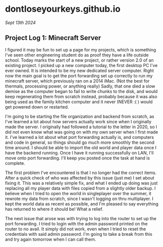 # dontloseyourkeys.github.io


*Sept 13th 2024*
## Project Log 1: Minecraft Server

I figured it may be fun to set up a page for my projects, which is something I've seen other engineering student do as proof they have a life outside school. Today marks the start of a new project, or rather version 2.0 of an existing project. I picked up a new computer today, the first desktop PC I've ever owned. It is intended to be my new dedicated server computer. Right now the main goal is to get the port forwarding set up correctly to run my minecraft server, which previously ran on a 2014 iMac. (Not the best for thermals, processing power, or anything really) Sadly, that one died a slow demise as the computer began to fail to write chunks to the disk, and would keep regenerating them from scratch instead, probably because it was also being used as the family kitchen computer and it never (NEVER :( ) would get powered down or restarted. 

I'm going to be starting the file organization and backend from scratch, as I've learned a lot about how servers actually work since when I originally made the server. I originally had followed a tutorial to the letter in 2020, so I did not even know what was going on with my own server when I first made it. I've learned a lot about what port forwarding actually is, and computers and code in general, so things should go much more smoothly the second time around. I should be able to import the old world and player data once I have the backend running. Once I have it running successfully on LAN, I'll move onto port forwarding. I'll keep you posted once the task at hand is complete.

The first problem I've encountered is that I no longer had the correct items. After a quick check of who was affected by this issue (just me) I set about fixing it. This was a relatively simple fix, and what I ended up doing was just replacing all my player data with files copied from a slightly older backup. I believe when I tried to open the world in singleplayer over the summer, it rewrote my data from scratch, since I wasn't logging on thru multiplayer. I kept the world data as recent as possible, and I'm pleased to say everything has returned to where it should be! What a relief. 

The next issue that arose was with trying to log into the router to set up the port forwarding. I tried to login with the admin password printed on the router to no avail. It simply did not work, even when I tried to reset the credentials with said admin password. I'm going to take a break from this and try again tomorrow when I can call them. 
